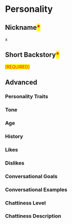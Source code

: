 # Personality

## Nickname<mark style="color:red;">\*</mark>

x

## Short Backstory<mark style="color:red;">\*</mark>&#x20;





<mark style="color:red;">\[REQUIRED]</mark>&#x20;

## Advanced

### Personality Traits



### Tone



### Age



### History



### Likes



### Dislikes



### Conversational Goals



### Conversational Examples



### Chattiness Level



### Chattiness Description



